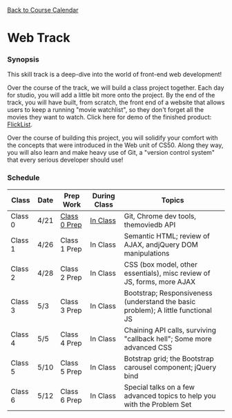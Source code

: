 [Back to Course Calendar](../..)

# Web Track

### Synopsis

This skill track is a deep-dive into the world of front-end web development!

Over the course of the track, we will build a class project together. Each day for studio, you will add a little bit more onto the project. By the end of the track, you will have built, from scratch, the front end of a website that allows users to keep a running "movie watchlist", so they don't forget all the movies they want to watch. Click here for demo of the finished product: <a href="http://education.launchcode.org/flicklist" target="_blank"/>FlickList</a>.

Over the course of building this project, you will solidify your comfort with the concepts that were introduced in the Web unit of CS50. Along they way, you will also learn and make heavy use of Git, a "version control system" that every serious developer should use!

### Schedule

Class | Date | Prep Work | During Class | Topics
|------|----|----------|--------------|-------|
Class 0 | 4/21 | [Class 0 Prep](./materials/class0-prep) | [In Class](./materials/class0) | Git, Chrome dev tools, themoviedb API | 
Class 1 | 4/26 | Class 1 Prep | In Class | Semantic HTML; review of AJAX, andjQuery DOM manipulations | 
Class 2 | 4/28 | Class 2 Prep | In Class | CSS (box model, other essentials), misc review of JS, forms, more AJAX |
Class 3 | 5/3 | Class 3 Prep | In Class | Bootstrap; Responsiveness (understand the basic problem); A little functional JS | 
Class 4 | 5/5 | Class 4 Prep | In Class | Chaining API calls, surviving "callback hell"; Some more advanced CSS  |
Class 5 | 5/10 | Class 5 Prep | In Class | Botstrap grid; the Bootstrap carousel component; jQuery bind | 
Class 6 | 5/12 | Class 6 Prep | In Class | Special talks on a few advanced topics to help you with the Problem Set |